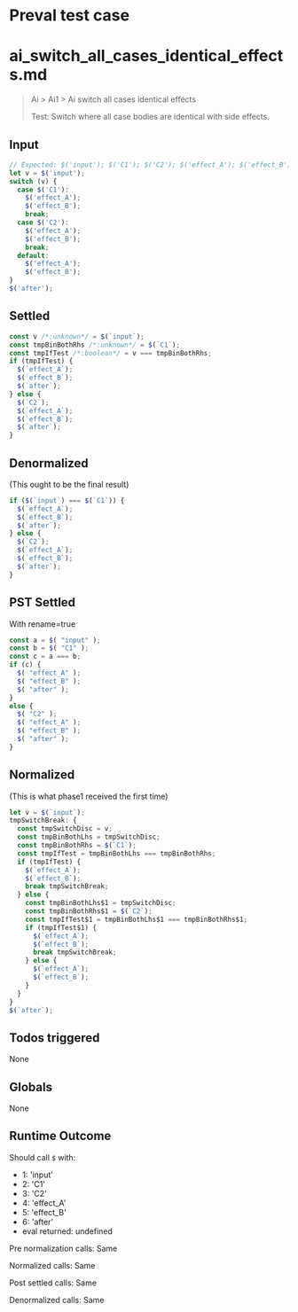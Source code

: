 # Preval test case

# ai_switch_all_cases_identical_effects.md

> Ai > Ai1 > Ai switch all cases identical effects
>
> Test: Switch where all case bodies are identical with side effects.

## Input

`````js filename=intro
// Expected: $('input'); $('C1'); $('C2'); $('effect_A'); $('effect_B'); $('after');
let v = $('input');
switch (v) {
  case $('C1'):
    $('effect_A');
    $('effect_B');
    break;
  case $('C2'):
    $('effect_A');
    $('effect_B');
    break;
  default:
    $('effect_A');
    $('effect_B');
}
$('after');
`````


## Settled


`````js filename=intro
const v /*:unknown*/ = $(`input`);
const tmpBinBothRhs /*:unknown*/ = $(`C1`);
const tmpIfTest /*:boolean*/ = v === tmpBinBothRhs;
if (tmpIfTest) {
  $(`effect_A`);
  $(`effect_B`);
  $(`after`);
} else {
  $(`C2`);
  $(`effect_A`);
  $(`effect_B`);
  $(`after`);
}
`````


## Denormalized
(This ought to be the final result)

`````js filename=intro
if ($(`input`) === $(`C1`)) {
  $(`effect_A`);
  $(`effect_B`);
  $(`after`);
} else {
  $(`C2`);
  $(`effect_A`);
  $(`effect_B`);
  $(`after`);
}
`````


## PST Settled
With rename=true

`````js filename=intro
const a = $( "input" );
const b = $( "C1" );
const c = a === b;
if (c) {
  $( "effect_A" );
  $( "effect_B" );
  $( "after" );
}
else {
  $( "C2" );
  $( "effect_A" );
  $( "effect_B" );
  $( "after" );
}
`````


## Normalized
(This is what phase1 received the first time)

`````js filename=intro
let v = $(`input`);
tmpSwitchBreak: {
  const tmpSwitchDisc = v;
  const tmpBinBothLhs = tmpSwitchDisc;
  const tmpBinBothRhs = $(`C1`);
  const tmpIfTest = tmpBinBothLhs === tmpBinBothRhs;
  if (tmpIfTest) {
    $(`effect_A`);
    $(`effect_B`);
    break tmpSwitchBreak;
  } else {
    const tmpBinBothLhs$1 = tmpSwitchDisc;
    const tmpBinBothRhs$1 = $(`C2`);
    const tmpIfTest$1 = tmpBinBothLhs$1 === tmpBinBothRhs$1;
    if (tmpIfTest$1) {
      $(`effect_A`);
      $(`effect_B`);
      break tmpSwitchBreak;
    } else {
      $(`effect_A`);
      $(`effect_B`);
    }
  }
}
$(`after`);
`````


## Todos triggered


None


## Globals


None


## Runtime Outcome


Should call `$` with:
 - 1: 'input'
 - 2: 'C1'
 - 3: 'C2'
 - 4: 'effect_A'
 - 5: 'effect_B'
 - 6: 'after'
 - eval returned: undefined

Pre normalization calls: Same

Normalized calls: Same

Post settled calls: Same

Denormalized calls: Same
